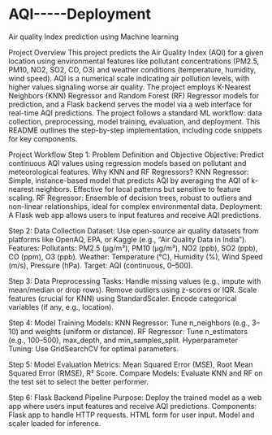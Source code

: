 # AQI-----Deployment

Air quality Index prediction using Machine learning


Project Overview
This project predicts the Air Quality Index (AQI) for a given location using environmental features like pollutant concentrations (PM2.5, PM10, NO2, SO2, CO, O3) and weather conditions (temperature, humidity, wind speed). AQI is a numerical scale indicating air pollution levels, with higher values signaling worse air quality. The project employs K-Nearest Neighbors (KNN) Regressor and Random Forest (RF) Regressor models for prediction, and a Flask backend serves the model via a web interface for real-time AQI predictions.
The project follows a standard ML workflow: data collection, preprocessing, model training, evaluation, and deployment. This README outlines the step-by-step implementation, including code snippets for key components.

Project Workflow
Step 1: Problem Definition and Objective
Objective: Predict continuous AQI values using regression models based on pollutant and meteorological features.
Why KNN and RF Regressors?
KNN Regressor: Simple, instance-based model that predicts AQI by averaging the AQI of k-nearest neighbors. Effective for local patterns but sensitive to feature scaling.
RF Regressor: Ensemble of decision trees, robust to outliers and non-linear relationships, ideal for complex environmental data.
Deployment: A Flask web app allows users to input features and receive AQI predictions.


Step 2: Data Collection
Dataset: Use open-source air quality datasets from platforms like OpenAQ, EPA, or Kaggle (e.g., “Air Quality Data in India”).
Features:
Pollutants: PM2.5 (µg/m³), PM10 (µg/m³), NO2 (ppb), SO2 (ppb), CO (ppm), O3 (ppb).
Weather: Temperature (°C), Humidity (%), Wind Speed (m/s), Pressure (hPa).
Target: AQI (continuous, 0–500).


Step 3: Data Preprocessing
Tasks:
Handle missing values (e.g., impute with mean/median or drop rows).
Remove outliers using z-scores or IQR.
Scale features (crucial for KNN) using StandardScaler.
Encode categorical variables (if any, e.g., location).


Step 4: Model Training
Models:
KNN Regressor: Tune n_neighbors (e.g., 3–10) and weights (uniform or distance).
RF Regressor: Tune n_estimators (e.g., 100–500), max_depth, and min_samples_split.
Hyperparameter Tuning: Use GridSearchCV for optimal parameters.

Step 5: Model Evaluation
Metrics: Mean Squared Error (MSE), Root Mean Squared Error (RMSE), R² Score.
Compare Models: Evaluate KNN and RF on the test set to select the better performer.

Step 6: Flask Backend Pipeline
Purpose: Deploy the trained model as a web app where users input features and receive AQI predictions.
Components:
Flask app to handle HTTP requests.
HTML form for user input.
Model and scaler loaded for inference.


